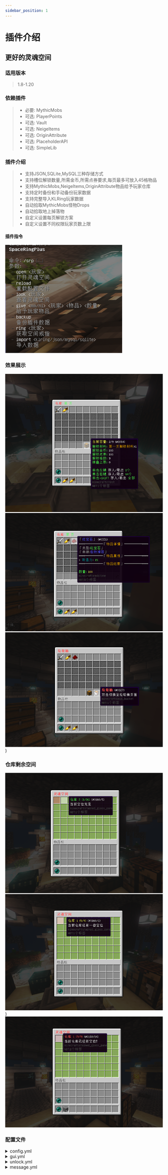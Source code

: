```yaml
---
sidebar_position: 1
---
```


# 插件介绍

## 更好的灵魂空间

### **适用版本**

> 1.8-1.20

### **依赖插件**

> - 必要: MythicMobs
> - 可选: PlayerPoints
> - 可选: Vault
> - 可选: NeigeItems
> - 可选: OriginAttribute
> - 可选: PlaceholderAPI
> - 可选: SimpleLib

### **插件介绍**

> - 支持JSON,SQLite,MySQL三种存储方式
> - 支持槽位解锁数量,所需金币,所需点券要求,每页最多可放入45格物品
> - 支持MythicMobs,NeigeItems,OriginAttribute物品给予玩家仓库
> - 支持定时备份和手动备份玩家数据
> - 支持完整导入KLRing玩家数据
> - 自动拾取MythicMobs怪物Drops
> - 自动拾取地上掉落物
> - 自定义设置每页解锁方案
> - 自定义设置不同权限玩家页数上限

#### 插件指令

![](img/插件指令.png)

### **效果展示**

![](img/效果展示1.png)
![](img/效果展示2.png)
![](img/效果展示3.png))

### **仓库剩余空间**

![](img/仓库充足.png)
![](img/仓库过半.png))
![](img/仓库已满.png)

### **配置文件**

<details>
<summary>config.yml</summary>

  ```yaml
 Config:
   # 您的授权码
   Code: "IKUN-JNTM-SZ666-SUSHAN"
   # 存储方式 JSON,SQLite,MySQL
   # MySQL连接配置请在插件 SimpleLib 配置文件中配置
   Storage: "JSON"
   # 备份
   Backup:
     # Quartz表达式在线生成 https://www.pppet.net/
     # 例子：
     # 整点 0 0 0/1 * * ?
     # 每隔30分钟 0 0/30 * * * ?
     #
     # 默认整点触发
     cron: "0 0 0/1 * * ?"
     # 保留备份文件数量
     reserve: 100
   SpacePage:
     # 不同点击方式放入和取出的数量
     # 填9999这样的大值可以实现全部存入或者是全部取出
     # 鼠标左键
     left_click: 1
     # 鼠标右键
     right_click: 64
     # Shift + 鼠标左键键
     shift_left_click: 9999
     # Shift + 鼠标右键
     shift_right_click: 9999
   # 空间戒指
   Ring:
     Name: "§e空间戒指"
     Id: 368
     Data: 0
     Lore:
       - "§c§m                       "
       - "§7点 击 打开空间默认页"
       - "§7Shift + 右键打开首页"
       - "§7Shift + 左键切换模式"
       - "§c§m                       "
       - "%state%自动拾取"
     enable: "§a已开启"
     disable: "§c已关闭"
     # 是否允许丢弃
     drop: false
  ```

</details>


<details>
<summary>gui.yml</summary>

  ```yaml
  HomePage:
  Title: "§c§l灵魂空间"
  enough:
    Name: "§a仓库 %pageNum% (%use%/%volume%)"
    Id: 160
    Data: 5
    Lore:
      - "§f当前空位充足"
  some:
    Name: "§e仓库 %pageNum% (%use%/%volume%)"
    Id: 160
    Data: 1
    Lore:
      - "§f当前仓库还有一些空位"
  full:
    Name: "§c仓库 %pageNum% (%use%/%volume%)"
    Id: 160
    Data: 14
    Lore:
      - "§f当前仓库已没有空位！"
  SpacePage:
    Title: "§c§l仓库 §a第§e%pageNum%§a页"
    # 自定义按钮,支持以下变量+PAPI变量
    # 本页已用空间 %use%
    # 本页剩余空间 %volume%
    # 解锁所需材料 %material%
    # 解锁材料数量 %amount%
    # 解锁所需金币 %money%
    # 解锁所需点券 %point%
    # 每次解锁格数 %unlock%
    # 本页堆叠上限 %stack%
    Custom:
      # 可以按照该模板自行添加修改
      intro:
        Id: 54
        Data: 0
        Name: "§e当前容量: §f%use%/%volume%"
        Lore:
          - "§a解锁材料: §e%material%§fX%amount%"
          - "§a解锁金币: §f%money%"
          - "§a解锁点券: §f%point%"
          - "§a解锁格数: §f%unlock%"
          - "§a堆叠上限: §f%stack%"
          - "§f"
          - "§a单击左键 §f存入/取出 §a1个"
          - "§a单击右键 §f存入/取出 §a64个"
          - "§a单击+SHIFT §f存入/取出 §a全部"
        # 按钮位置不要填灵魂空间存储区域，否则会出问题
        Index: 49
          # 后台执行指令
        # Commands:
        # 默认后台执行
        # - "msg %player_name% 点击1成功"
        # 玩家执行
        # - "player:msg %player_name% 点击1成功"
        # OP执行
        # - "op:msg %player_name% 点击1功"
    # 魂珠增加的lore
    Item:
      Lore:
        - " "
        - "§a数量: §e%amount%"
    Trash:
      Id: 327
      Data: 0
      Name: "§2§l灵魂空间 - §c§l垃圾桶"
      Lore:
        - "§c点击切换至垃圾桶页面"
      Index: 50
      Title: "§c§l垃圾桶"
    # 未解锁
    Lock:
      Name: "§c未解锁"
      Id: 160
      Data: 15
      Lore:
        - "§f点击解锁"
      Index: 8
    # 上一页
    PageUp:
      Name: "§f上一页"
      Id: 262
      Data: 0
      Lore:
        - "§a点击打开上一页"
    # 下一页
    PageDown:
      Name: "§f下一页"
      Id: 262
      Data: 0
      Lore:
        - "§a点击打开下一页"

  ```

</details>

<details>
<summary>unlock.yml</summary>

  ```yaml
 HomePage:
 # 使用该功能后玩家默认仓库为9页
 # 格式仓库页数大小: 权限
 # 仓库大小应为9的倍数,最大54
 # 需要开启该功能把以下注释删掉即可
 # 18: "srp.page.18"
 # 27: "srp.page.27"
 # 36: "srp.page.36"
 # 45: "srp.page.45"
 # 54: "srp.page.54"

 # 解锁方案
 UnlockSlot:
   # 默认所有页面的解锁配置
   default:
     # 每次解锁的格子数
     unlock: 9
     # 物品堆叠上限, 0为不限制
     stack: 0
     # 解锁材料,填写mm物品名
     # 所需前置 MythicMobs
     material: "默认解锁材料"
     # 所需解锁材料的数量
     amount: 1
     # 解锁所需点券,填0则不需要
     # 所需前置 PlayerPoints
     point: 100
     # 解锁所需金币,填0则不需要
     # 所需前置 Vault
     money: 100
   # 第一页解锁配置
   1:
     unlock: 9
     stack: 0
     material: "第一页解锁材料"
     amount: 1
     point: 100
     money: 100
   # 第二页解锁配置
   2:
     unlock: 9
     stack: 0
     material: "第二页解锁材料"
     amount: 1
     point: 100
     money: 100
  ```

</details>



<details>
<summary>message.yml</summary>

  ```yaml
 Message:
   reload: "§a配置文件重载成功"
   permission_false: "§a您的权限不够"
   param_false: "§a参数不完整"
   online_false: "§a玩家 §e{0} §a不在线"
   player_null: "§a请输入玩家名."
   look_warn: "§a如果玩家在其它子服在线,本次操作若修改玩家数据将无效"
   pagedown_false: "§a这已经是最后一页了"
   pageup_false: "§a这已经是第一页了."
   unlock_true: "§a解锁成功."
   add_full: "§a空间已满,请解锁更多的槽位"
   add_page: "§a请到第 §e{0} §a页存储该物品"
   item_false: "§a该物品不能放入空间内"
   item_stack_limit: "§a该物品的存储数量已上限"
   ring_give_true: "§a空间戒指已给予玩家 §e{0}"
   ring_enable_true: "§a空间戒指拾取模式: §e已开启"
   ring_enable_false: "§a空间戒指拾取模式: §c已关闭"
   ring_drop_false: "§a空间戒指拾禁止丢弃"
   ring_inv_false: "§a空间戒指拾禁止放入"
   unlock_material_null: "§a空间解锁材料设置不正确,请联系服务器管理员解决"
   unlock_material_false: "§a您没有足够的解锁材料 {0}"
   unlock_money_false: "§a解锁该槽位需要 §e{0} §a金币"
   unlock_point_false: "§a解锁该槽位需要 §e{0} §a点券"
   space_add_true: "§a物品 §e{0}§fX{1} §a已进入灵魂空间第§e {2} §a页"
   space_add_false: "§a灵魂空间已满,物品 §e{0}§fX{1} §a已进入背包"
   backup_ing: "§a数据正在备份中..."
   backup_true: "§a数据备份完成,备份文件 §e{0}"
   give_type_false: "§a给予类型不正确"
   give_item_null: "§a物品 §e{0} §a不存在"
   give_ni_null: "§a服务器没有所需依赖 §eNeigeItems"
   give_mm_null: "§a服务器没有所需依赖 §eMythicMobs"
   import_mkdirs: "§a请将KLRing玩家数据文件放入目录 §e{0} §a然后重新执行一遍该指令"
   import_warn: "§c§l警告！本次操作将覆盖SpaceRingPlus现有玩家数据,请谨慎操作"
   import_ing: "§a数据正在导入中..."
   import_true: "§a数据导入成功"
  ```

</details>
